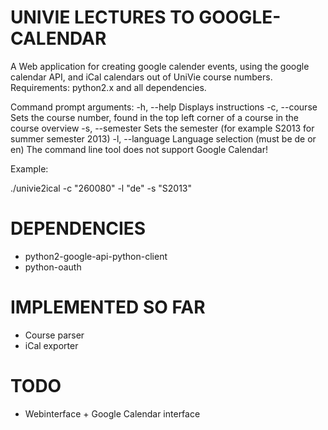 UNIVIE LECTURES TO GOOGLE-CALENDAR
==================================

A Web application for creating google calender events, using the google 
calendar API, and iCal calendars out of UniVie course numbers.
Requirements: python2.x and all dependencies.

Command prompt arguments:
  -h, --help	 Displays instructions
  -c, --course	 Sets the course number, found in the top left corner of a course in the course overview
  -s, --semester	 Sets the semester (for example S2013 for summer semester 2013)
  -l, --language	 Language selection (must be de or en)
The command line tool does not support Google Calendar!

Example:

./univie2ical -c "260080" -l "de" -s "S2013"

DEPENDENCIES
============

* python2-google-api-python-client
* python-oauth

IMPLEMENTED SO FAR
==================

* Course parser
* iCal exporter

TODO
====
* Webinterface + Google Calendar interface
